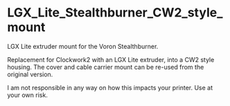 # LGX_Lite_Stealthburner_CW2_style_mount
LGX Lite extruder mount for the Voron Stealthburner.

Replacement for Clockwork2 with an LGX Lite extruder, into a CW2 style housing. The cover and cable carrier mount can be re-used from the original version. 

I am not responsible in any way on how this impacts your printer. Use at your own risk.

